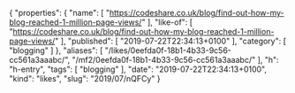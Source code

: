 {
  "properties": {
    "name": [
      "https://codeshare.co.uk/blog/find-out-how-my-blog-reached-1-million-page-views/"
    ],
    "like-of": [
      "https://codeshare.co.uk/blog/find-out-how-my-blog-reached-1-million-page-views/"
    ],
    "published": [
      "2019-07-22T22:34:13+0100"
    ],
    "category": [
      "blogging"
    ]
  },
  "aliases": [
    "/likes/0eefda0f-18b1-4b33-9c56-cc561a3aaabc/",
    "/mf2/0eefda0f-18b1-4b33-9c56-cc561a3aaabc/"
  ],
  "h": "h-entry",
  "tags": [
    "blogging"
  ],
  "date": "2019-07-22T22:34:13+0100",
  "kind": "likes",
  "slug": "2019/07/nQFCy"
}
